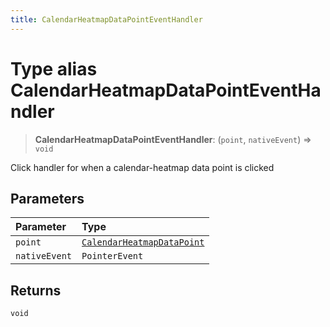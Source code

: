 ```yaml
---
title: CalendarHeatmapDataPointEventHandler
---
```


# Type alias CalendarHeatmapDataPointEventHandler

> **CalendarHeatmapDataPointEventHandler**: (`point`, `nativeEvent`) => `void`

Click handler for when a calendar-heatmap data point is clicked

## Parameters

| Parameter | Type |
| :------ | :------ |
| `point` | [`CalendarHeatmapDataPoint`](type-alias.CalendarHeatmapDataPoint.md) |
| `nativeEvent` | `PointerEvent` |

## Returns

`void`

